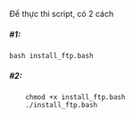 ﻿Để thực thi script, có 2 cách 

##### #1:

	bash install_ftp.bash

##### #2:

```
	chmod +x install_ftp.bash
	./install_ftp.bash
```
	